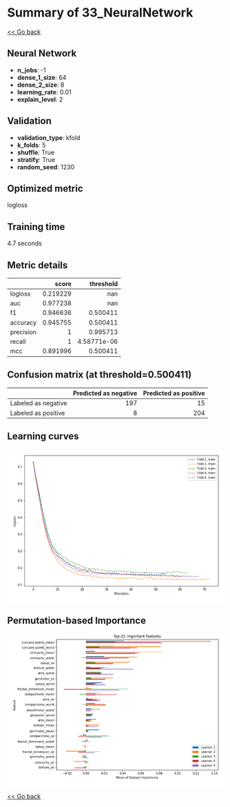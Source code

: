 # Summary of 33_NeuralNetwork

[<< Go back](../README.md)


## Neural Network
- **n_jobs**: -1
- **dense_1_size**: 64
- **dense_2_size**: 8
- **learning_rate**: 0.01
- **explain_level**: 2

## Validation
 - **validation_type**: kfold
 - **k_folds**: 5
 - **shuffle**: True
 - **stratify**: True
 - **random_seed**: 1230

## Optimized metric
logloss

## Training time

4.7 seconds

## Metric details
|           |    score |     threshold |
|:----------|---------:|--------------:|
| logloss   | 0.219229 | nan           |
| auc       | 0.977238 | nan           |
| f1        | 0.946636 |   0.500411    |
| accuracy  | 0.945755 |   0.500411    |
| precision | 1        |   0.995713    |
| recall    | 1        |   4.58771e-06 |
| mcc       | 0.891996 |   0.500411    |


## Confusion matrix (at threshold=0.500411)
|                     |   Predicted as negative |   Predicted as positive |
|:--------------------|------------------------:|------------------------:|
| Labeled as negative |                     197 |                      15 |
| Labeled as positive |                       8 |                     204 |

## Learning curves
![Learning curves](learning_curves.png)

## Permutation-based Importance
![Permutation-based Importance](permutation_importance.png)

[<< Go back](../README.md)
